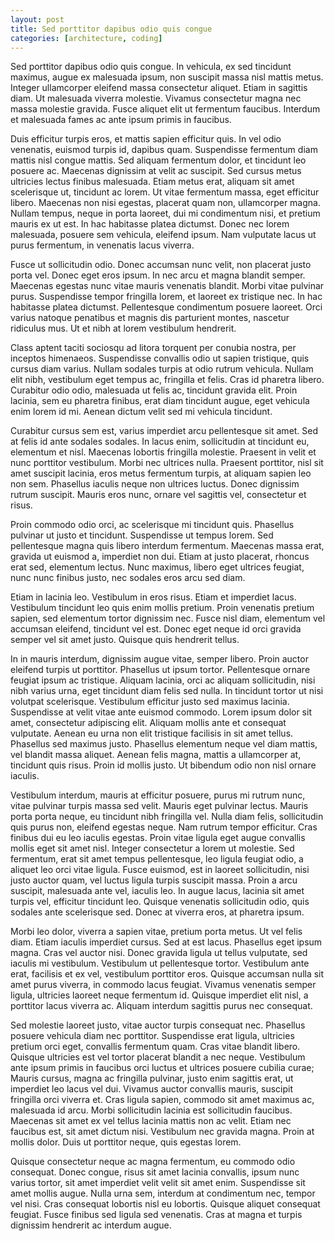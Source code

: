 ```yaml
---
layout: post
title: Sed porttitor dapibus odio quis congue
categories: [architecture, coding]
---
```


Sed porttitor dapibus odio quis congue. In vehicula, ex sed tincidunt maximus, augue ex malesuada ipsum, non suscipit massa nisl mattis metus. Integer ullamcorper eleifend massa consectetur aliquet. Etiam in sagittis diam. Ut malesuada viverra molestie. Vivamus consectetur magna nec massa molestie gravida. Fusce aliquet elit ut fermentum faucibus. Interdum et malesuada fames ac ante ipsum primis in faucibus.

Duis efficitur turpis eros, et mattis sapien efficitur quis. In vel odio venenatis, euismod turpis id, dapibus quam. Suspendisse fermentum diam mattis nisl congue mattis. Sed aliquam fermentum dolor, et tincidunt leo posuere ac. Maecenas dignissim at velit ac suscipit. Sed cursus metus ultricies lectus finibus malesuada. Etiam metus erat, aliquam sit amet scelerisque ut, tincidunt ac lorem. Ut vitae fermentum massa, eget efficitur libero. Maecenas non nisi egestas, placerat quam non, ullamcorper magna. Nullam tempus, neque in porta laoreet, dui mi condimentum nisi, et pretium mauris ex ut est. In hac habitasse platea dictumst. Donec nec lorem malesuada, posuere sem vehicula, eleifend ipsum. Nam vulputate lacus ut purus fermentum, in venenatis lacus viverra.

Fusce ut sollicitudin odio. Donec accumsan nunc velit, non placerat justo porta vel. Donec eget eros ipsum. In nec arcu et magna blandit semper. Maecenas egestas nunc vitae mauris venenatis blandit. Morbi vitae pulvinar purus. Suspendisse tempor fringilla lorem, et laoreet ex tristique nec. In hac habitasse platea dictumst. Pellentesque condimentum posuere laoreet. Orci varius natoque penatibus et magnis dis parturient montes, nascetur ridiculus mus. Ut et nibh at lorem vestibulum hendrerit.

Class aptent taciti sociosqu ad litora torquent per conubia nostra, per inceptos himenaeos. Suspendisse convallis odio ut sapien tristique, quis cursus diam varius. Nullam sodales turpis at odio rutrum vehicula. Nullam elit nibh, vestibulum eget tempus ac, fringilla et felis. Cras id pharetra libero. Curabitur odio odio, malesuada ut felis ac, tincidunt gravida elit. Proin lacinia, sem eu pharetra finibus, erat diam tincidunt augue, eget vehicula enim lorem id mi. Aenean dictum velit sed mi vehicula tincidunt.

Curabitur cursus sem est, varius imperdiet arcu pellentesque sit amet. Sed at felis id ante sodales sodales. In lacus enim, sollicitudin at tincidunt eu, elementum et nisl. Maecenas lobortis fringilla molestie. Praesent in velit et nunc porttitor vestibulum. Morbi nec ultrices nulla. Praesent porttitor, nisl sit amet suscipit lacinia, eros metus fermentum turpis, at aliquam sapien leo non sem. Phasellus iaculis neque non ultrices luctus. Donec dignissim rutrum suscipit. Mauris eros nunc, ornare vel sagittis vel, consectetur et risus.

Proin commodo odio orci, ac scelerisque mi tincidunt quis. Phasellus pulvinar ut justo et tincidunt. Suspendisse ut tempus lorem. Sed pellentesque magna quis libero interdum fermentum. Maecenas massa erat, gravida ut euismod a, imperdiet non dui. Etiam at justo placerat, rhoncus erat sed, elementum lectus. Nunc maximus, libero eget ultrices feugiat, nunc nunc finibus justo, nec sodales eros arcu sed diam.

Etiam in lacinia leo. Vestibulum in eros risus. Etiam et imperdiet lacus. Vestibulum tincidunt leo quis enim mollis pretium. Proin venenatis pretium sapien, sed elementum tortor dignissim nec. Fusce nisl diam, elementum vel accumsan eleifend, tincidunt vel est. Donec eget neque id orci gravida semper vel sit amet justo. Quisque quis hendrerit tellus.

In in mauris interdum, dignissim augue vitae, semper libero. Proin auctor eleifend turpis ut porttitor. Phasellus ut ipsum tortor. Pellentesque ornare feugiat ipsum ac tristique. Aliquam lacinia, orci ac aliquam sollicitudin, nisi nibh varius urna, eget tincidunt diam felis sed nulla. In tincidunt tortor ut nisi volutpat scelerisque. Vestibulum efficitur justo sed maximus lacinia. Suspendisse at velit vitae ante euismod commodo. Lorem ipsum dolor sit amet, consectetur adipiscing elit. Aliquam mollis ante et consequat vulputate. Aenean eu urna non elit tristique facilisis in sit amet tellus. Phasellus sed maximus justo. Phasellus elementum neque vel diam mattis, vel blandit massa aliquet. Aenean felis magna, mattis a ullamcorper at, tincidunt quis risus. Proin id mollis justo. Ut bibendum odio non nisl ornare iaculis.

Vestibulum interdum, mauris at efficitur posuere, purus mi rutrum nunc, vitae pulvinar turpis massa sed velit. Mauris eget pulvinar lectus. Mauris porta porta neque, eu tincidunt nibh fringilla vel. Nulla diam felis, sollicitudin quis purus non, eleifend egestas neque. Nam rutrum tempor efficitur. Cras finibus dui eu leo iaculis egestas. Proin vitae ligula eget augue convallis mollis eget sit amet nisl. Integer consectetur a lorem ut molestie. Sed fermentum, erat sit amet tempus pellentesque, leo ligula feugiat odio, a aliquet leo orci vitae ligula. Fusce euismod, est in laoreet sollicitudin, nisi justo auctor quam, vel luctus ligula turpis suscipit massa. Proin a arcu suscipit, malesuada ante vel, iaculis leo. In augue lacus, lacinia sit amet turpis vel, efficitur tincidunt leo. Quisque venenatis sollicitudin odio, quis sodales ante scelerisque sed. Donec at viverra eros, at pharetra ipsum.

Morbi leo dolor, viverra a sapien vitae, pretium porta metus. Ut vel felis diam. Etiam iaculis imperdiet cursus. Sed at est lacus. Phasellus eget ipsum magna. Cras vel auctor nisi. Donec gravida ligula ut tellus vulputate, sed iaculis mi vestibulum. Vestibulum ut pellentesque tortor. Vestibulum ante erat, facilisis et ex vel, vestibulum porttitor eros. Quisque accumsan nulla sit amet purus viverra, in commodo lacus feugiat. Vivamus venenatis semper ligula, ultricies laoreet neque fermentum id. Quisque imperdiet elit nisl, a porttitor lacus viverra ac. Aliquam interdum sagittis purus nec consequat.

Sed molestie laoreet justo, vitae auctor turpis consequat nec. Phasellus posuere vehicula diam nec porttitor. Suspendisse erat ligula, ultricies pretium orci eget, convallis fermentum quam. Cras vitae blandit libero. Quisque ultricies est vel tortor placerat blandit a nec neque. Vestibulum ante ipsum primis in faucibus orci luctus et ultrices posuere cubilia curae; Mauris cursus, magna ac fringilla pulvinar, justo enim sagittis erat, ut imperdiet leo lacus vel dui. Vivamus auctor convallis mauris, suscipit fringilla orci viverra et. Cras ligula sapien, commodo sit amet maximus ac, malesuada id arcu. Morbi sollicitudin lacinia est sollicitudin faucibus. Maecenas sit amet ex vel tellus lacinia mattis non ac velit. Etiam nec faucibus est, sit amet dictum nisi. Vestibulum nec gravida magna. Proin at mollis dolor. Duis ut porttitor neque, quis egestas lorem.

Quisque consectetur neque ac magna fermentum, eu commodo odio consequat. Donec congue, risus sit amet lacinia convallis, ipsum nunc varius tortor, sit amet imperdiet velit velit sit amet enim. Suspendisse sit amet mollis augue. Nulla urna sem, interdum at condimentum nec, tempor vel nisi. Cras consequat lobortis nisl eu lobortis. Quisque aliquet consequat feugiat. Fusce finibus sed ligula sed venenatis. Cras at magna et turpis dignissim hendrerit ac interdum augue.